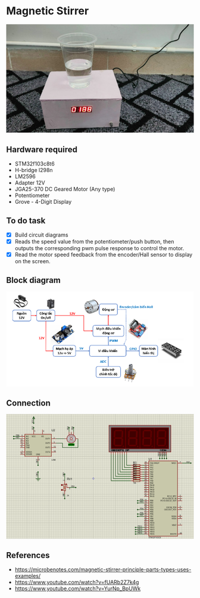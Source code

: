 # Magnetic Stirrer
![image](./images/micro_project.jpg)
## Hardware required
- STM32f103c8t6
- H-bridge l298n
- LM2596
- Adapter 12V
- JGA25-370 DC Geared Motor (Any type)
- Potentiometer
- Grove - 4-Digit Display

## To do task
- [x] Build circuit diagrams
- [x] Reads the speed value from the potentiometer/push button, then outputs the corresponding pwm pulse
response to control the motor.
- [x] Read the motor speed feedback from the encoder/Hall sensor to display on the screen.
## Block diagram
![image](./images/bd.png)


## Connection
![image](./images/sim.png)



## References
- https://microbenotes.com/magnetic-stirrer-principle-parts-types-uses-examples/
- https://www.youtube.com/watch?v=fUARb2Z7k4g
- https://www.youtube.com/watch?v=YurNp_BpUWk

